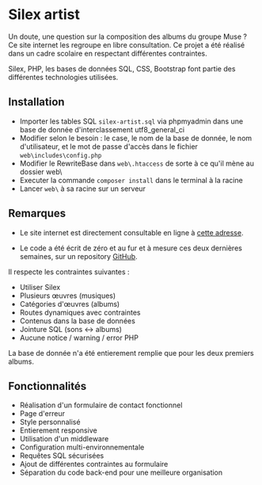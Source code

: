 # Silex artist

Un doute, une question sur la composition des albums du groupe Muse ? Ce site internet les regroupe en libre consultation. Ce projet a été réalisé dans un cadre scolaire en respectant différentes contraintes.

Silex, PHP, les bases de données SQL, CSS, Bootstrap font partie des différentes technologies utilisées.

## Installation

- Importer les tables SQL `silex-artist.sql` via phpmyadmin dans une base de donnée d'interclassement utf8_general_ci
- Modifier selon le besoin : le case, le nom de la base de donnée, le nom d'utilisateur, et le mot de passe d'accès dans le fichier `web\includes\config.php`
- Modifier le RewriteBase dans `web\.htaccess` de sorte à ce qu'il mène au dossier web\
- Executer la commande `composer install` dans le terminal à la racine
- Lancer `web\` à sa racine sur un serveur

## Remarques

* Le site internet est directement consultable en ligne à [cette adresse](https://www.simonlucas.fr/web/silex-artist/web/).

* Le code a été écrit de zéro et au fur et à mesure ces deux dernières semaines, sur un repository [GitHub](https://github.com/Reelwens/silex-artist).

Il respecte les contraintes suivantes :

* Utiliser Silex
* Plusieurs œuvres (musiques)
* Catégories d'œuvres (albums)
* Routes dynamiques avec contraintes
* Contenus dans la base de données
* Jointure SQL (sons <-> albums)
* Aucune notice / warning / error PHP

La base de donnée n'a été entierement remplie que pour les deux premiers albums.

## Fonctionnalités

* Réalisation d'un formulaire de contact fonctionnel
* Page d'erreur
* Style personnalisé
* Entierement responsive
* Utilisation d'un middleware
* Configuration multi-environnementale
* Requêtes SQL sécurisées
* Ajout de différentes contraintes au formulaire
* Séparation du code back-end pour une meilleure organisation